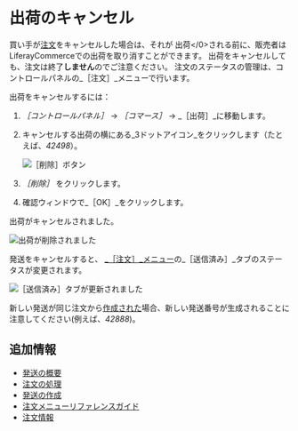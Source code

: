 # 出荷のキャンセル

買い手が[注文](../orders/processing-an-order.md)をキャンセルした場合は、それが
出荷</0>される前に、販売者はLiferayCommerceでの出荷を取り消すことができます。 出荷をキャンセルしても、注文は終了**しません**のでご注意ください。 注文のステータスの管理は、コントロールパネルの_［注文］_メニューで行います。</p> 

出荷をキャンセルするには：

1. _［コントロールパネル］_ → _［コマース］_ → _［出荷］_に移動します。
2. キャンセルする出荷の横にある_3ドットアイコン_をクリックします（たとえば、_42498_）。
   
   ![［削除］ボタン](./cancelling-a-shipment/images/01.png)

3. _［削除］_ をクリックします。

4. 確認ウィンドウで_［OK］_をクリックします。

出荷がキャンセルされました。

![出荷が削除されました](./cancelling-a-shipment/images/02.png)

発送をキャンセルすると、 [_［注文］_メニュー](../orders/orders-menu-reference-guide.md)の_［送信済み］_タブのステータスが変更されます。

![［送信済み］タブが更新されました](./cancelling-a-shipment/images/03.png)

新しい発送が同じ注文から[作成された](./creating-a-shipment.md)場合、新しい発送番号が生成されることに注意してください(例えば、_42888_)。



## 追加情報

* [発送の概要](./introduction-to-shipments.md)
* [注文の処理](../orders/processing-an-order.md)
* [発送の作成](./creating-a-shipment.md)
* [注文メニューリファレンスガイド](../orders/orders-menu-reference-guide.md)
* [注文情報](../orders/order-information.md)
